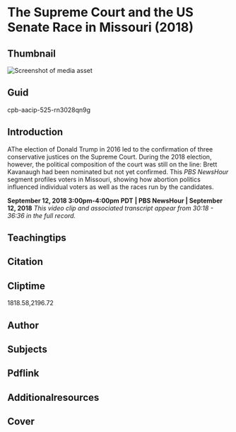# The Supreme Court and the US Senate Race in Missouri (2018)

## Thumbnail

![Screenshot of media asset](https://s3.amazonaws.com/americanarchive.org/thumbnail/cpb-aacip-525-rn3028qn9g.jpg "Screenshot media asset")


## Guid
cpb-aacip-525-rn3028qn9g

## Introduction

  AThe election of Donald Trump in 2016 led to the confirmation of three conservative justices on the Supreme Court. During the 2018 election, however, the political composition of the court was still on the line: Brett Kavanaugh had been nominated but not yet confirmed. This _PBS NewsHour_ segment profiles voters in Missouri, showing how abortion politics influenced individual voters as well as the races run by the candidates.


<b>September 12, 2018 3:00pm-4:00pm PDT</b>
<b>| PBS NewsHour | September 12, 2018</b>
<i>This video clip and associated transcript appear from 30:18 - 36:36 in the full record.</i>

## Teachingtips

## Citation

## Cliptime

1818.58,2196.72

## Author
## Subjects
## Pdflink
## Additionalresources
## Cover
